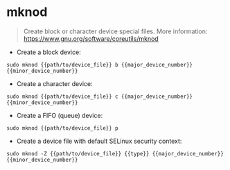 # mknod

> Create block or character device special files.
> More information: <https://www.gnu.org/software/coreutils/mknod>

- Create a block device:

`sudo mknod {{path/to/device_file}} b {{major_device_number}} {{minor_device_number}}`

- Create a character device:

`sudo mknod {{path/to/device_file}} c {{major_device_number}} {{minor_device_number}}`

- Create a FIFO (queue) device:

`sudo mknod {{path/to/device_file}} p`

- Create a device file with default SELinux security context:

`sudo mknod -Z {{path/to/device_file}} {{type}} {{major_device_number}} {{minor_device_number}}`
